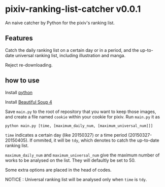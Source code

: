 # pixiv-ranking-list-catcher v0.0.1

An naive catcher by Python for the pixiv's ranking list.

## Features

Catch the daily ranking list on a certain day or in a period, and the up-to-date universal ranking list, including illustration and manga.

Reject re-downloading. 

## how to use

Install [python](https://www.python.org)

Install [Beautiful Soup 4](https://www.crummy.com/software/BeautifulSoup/)

Save `main.py` to the root of repository that you want to keep those images, and create a file named `cookie` within your cookie for pixiv. Run `main.py` it as

`python main.py [time, [maximum_daily_num, [maximum_universal_num]]]`

`time` indicates a certain day (like 20150327) or a time period (20150327-20150405). If ommited, it will be `tdy`, which denotes to catch the up-to-date ranking list. 

`maximum_daily_num` and `maximum_universal_num` give the maximum number of works to be analysed on the list. They will defaultly be set to 50.

Some extra options are placed in the head of codes.

NOTICE : Universal ranking list will be analysed only when `time` is `tdy`.
